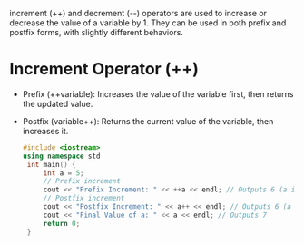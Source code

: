 increment (++) and decrement (--) operators are used to increase or decrease the value of a variable by 1. 
They can be used in both prefix and postfix forms, with slightly different behaviors.

# Increment Operator (++)
 - Prefix (++variable): Increases the value of the variable first, then returns the updated value.
 - Postfix (variable++): Returns the current value of the variable, then increases it.

   ```cpp
   #include <iostream>
   using namespace std
    int main() {
        int a = 5; 
        // Prefix increment
        cout << "Prefix Increment: " << ++a << endl; // Outputs 6 (a is now 6)
        // Postfix increment
        cout << "Postfix Increment: " << a++ << endl; // Outputs 6 (a becomes 7 after this line)
        cout << "Final Value of a: " << a << endl; // Outputs 7
        return 0;
    }

```
